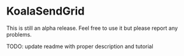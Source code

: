 # KoalaSendGrid
This is still an alpha release. Feel free to use it but please report any problems.

TODO: update readme with proper description and tutorial
